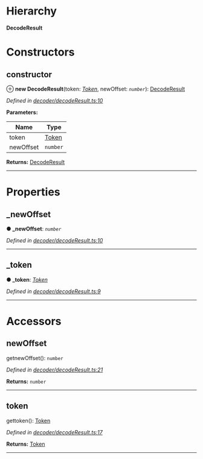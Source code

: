 

# Hierarchy

**DecodeResult**

# Constructors

<a id="constructor"></a>

##  constructor

⊕ **new DecodeResult**(token: *[Token](_token_token_.token.md)*, newOffset: *`number`*): [DecodeResult](_decoder_decoderesult_.decoderesult.md)

*Defined in [decoder/decodeResult.ts:10](https://github.com/paritytech/js-libs/blob/1633bdc/packages/abi/src/decoder/decodeResult.ts#L10)*

**Parameters:**

| Name | Type |
| ------ | ------ |
| token | [Token](_token_token_.token.md) |
| newOffset | `number` |

**Returns:** [DecodeResult](_decoder_decoderesult_.decoderesult.md)

___

# Properties

<a id="_newoffset"></a>

##  _newOffset

**● _newOffset**: *`number`*

*Defined in [decoder/decodeResult.ts:10](https://github.com/paritytech/js-libs/blob/1633bdc/packages/abi/src/decoder/decodeResult.ts#L10)*

___
<a id="_token"></a>

##  _token

**● _token**: *[Token](_token_token_.token.md)*

*Defined in [decoder/decodeResult.ts:9](https://github.com/paritytech/js-libs/blob/1633bdc/packages/abi/src/decoder/decodeResult.ts#L9)*

___

# Accessors

<a id="newoffset"></a>

##  newOffset

getnewOffset(): `number`

*Defined in [decoder/decodeResult.ts:21](https://github.com/paritytech/js-libs/blob/1633bdc/packages/abi/src/decoder/decodeResult.ts#L21)*

**Returns:** `number`

___
<a id="token"></a>

##  token

gettoken(): [Token](_token_token_.token.md)

*Defined in [decoder/decodeResult.ts:17](https://github.com/paritytech/js-libs/blob/1633bdc/packages/abi/src/decoder/decodeResult.ts#L17)*

**Returns:** [Token](_token_token_.token.md)

___

